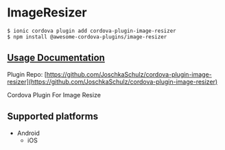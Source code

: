 # ImageResizer

```
$ ionic cordova plugin add cordova-plugin-image-resizer
$ npm install @awesome-cordova-plugins/image-resizer
```

## [Usage Documentation](https://danielsogl.gitbook.io/awesome-cordova-plugins/plugins/image-resizer/)

Plugin Repo: [https://github.com/JoschkaSchulz/cordova-plugin-image-resizer](https://github.com/JoschkaSchulz/cordova-plugin-image-resizer)

Cordova Plugin For Image Resize

## Supported platforms

- Android
  - iOS
  


